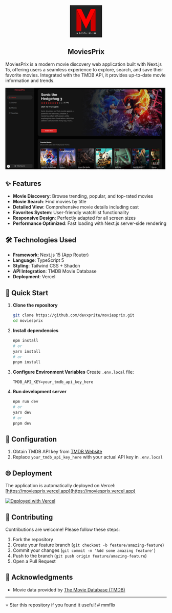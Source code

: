 <!-- # 🎬 MoviesPrix - Movie Exploration Platform

[![Live Demo](https://img.shields.io/badge/demo-live-brightgreen)](https://moviesprix.vercel.app)
[![GitHub stars](https://img.shields.io/github/stars/devxprite/moviesprix)](https://github.com/devxprite/moviesprix/stargazers)
[![Next.js](https://img.shields.io/badge/Next.js-15.0.0-black)](https://nextjs.org/)
[![TypeScript](https://img.shields.io/badge/TypeScript-5.0.0-blue)](https://www.typescriptlang.org/) -->

<div align="center">
    <img src="./public/android-chrome-192x192.png" alt="MoviesPrix" width="100" />
  <h2>MoviesPrix</h2>
  <!-- <a href="https://moviesprix.netlify.app/" target="_blank">➥ Live Demo</a> -->
    
</div>

<!-- ## About -->

MoviesPrix is a modern movie discovery web application built with Next.js 15, offering users a seamless experience to explore, search, and save their favorite movies. Integrated with the TMDB API, it provides up-to-date movie information and trends.

 <img src="./public/banner.png" alt="MoviesPrix" width="500" />

## ✨ Features

- **Movie Discovery**: Browse trending, popular, and top-rated movies
- **Movie Search**: Find movies by title
- **Detailed View**: Comprehensive movie details including cast
- **Favorites System**: User-friendly watchlist functionality
- **Responsive Design**: Perfectly adapted for all screen sizes
- **Performance Optimized**: Fast loading with Next.js server-side rendering

## 🛠 Technologies Used

- **Framework**: Next.js 15 (App Router)
- **Language**: TypeScript 5
- **Styling**: Tailwind CSS + Shadcn
- **API Integration**: TMDB Movie Database
- **Deployment**: Vercel

## 🚀 Quick Start

1. **Clone the repository**
   ```bash
   git clone https://github.com/devxprite/moviesprix.git
   cd moviesprix
   ```

2. **Install dependencies**
   ```bash
   npm install
   # or
   yarn install
   # or
   pnpm install
   ```

3. **Configure Environment Variables**
   Create `.env.local` file:
   ```env
   TMDB_API_KEY=your_tmdb_api_key_here
   ```

4. **Run development server**
   ```bash
   npm run dev
   # or
   yarn dev
   # or
   pnpm dev
   ```

## 🔧 Configuration

1. Obtain TMDB API key from [TMDB Website](https://www.themoviedb.org/settings/api)
2. Replace `your_tmdb_api_key_here` with your actual API key in `.env.local`

## 🌐 Deployment

The application is automatically deployed on Vercel:
[https://moviesprix.vercel.app](https://moviesprix.vercel.app)

[![Deployed with Vercel](https://vercel.com/button)](https://vercel.com/new)

## 🤝 Contributing

Contributions are welcome! Please follow these steps:
1. Fork the repository
2. Create your feature branch (`git checkout -b feature/amazing-feature`)
3. Commit your changes (`git commit -m 'Add some amazing feature'`)
4. Push to the branch (`git push origin feature/amazing-feature`)
5. Open a Pull Request

## 🙏 Acknowledgments

- Movie data provided by [The Movie Database (TMDB)](https://www.themoviedb.org/)

---

⭐ Star this repository if you found it useful!
#   m m f l i x 
 
 